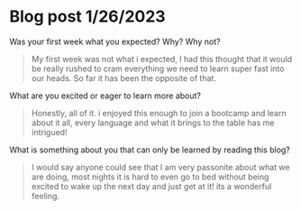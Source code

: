 # Blog post 1/26/2023
Was your first week what you expected? Why? Why not?
>My first week was not what i expected, I had this thought that it would be really rushed to cram everything we need to learn super fast into our heads. So far it has been the opposite of that.

What are you excited or eager to learn more about?
>Honestly, all of it. i enjoyed this enough to join a bootcamp and learn about it all, every language and what it brings to the table has me intrigued! 

What is something about you that can only be learned by reading this blog?
>I would say anyone could see that I am very passonite about what we are doing, most nights it is hard to even go to bed without being excited to wake up the next day and just get at it! its a wonderful feeling.